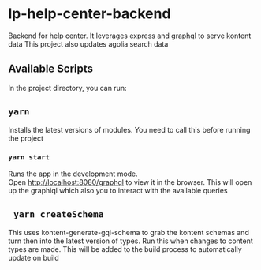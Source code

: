 # lp-help-center-backend

Backend for help center. It leverages express and graphql to serve kontent data
This project also updates agolia search data

## Available Scripts
In the project directory, you can run:
## `yarn`
Installs the latest versions of modules. You need to call this before running the project
### `yarn start`

Runs the app in the development mode.\
Open [http://localhost:8080/graphql](http://localhost:8080/graphql) to view it in the browser.
This will open up the graphiql which also you to interact with the available queries

## ` yarn createSchema`
This uses kontent-generate-gql-schema to grab the kontent schemas and turn then into the latest version of types. Run this when changes to content types are made. 
This will be added to the build process to automatically update on build
